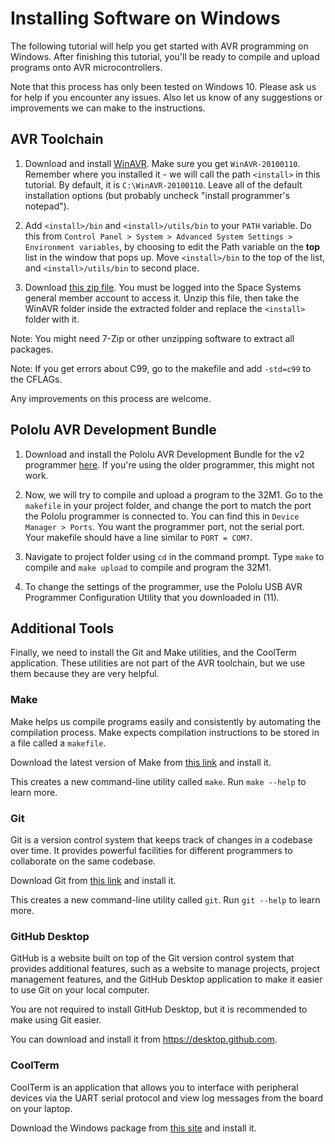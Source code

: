 # Installing Software on Windows

The following tutorial will help you get started with AVR programming on
Windows. After finishing this tutorial, you'll be ready to compile and upload
programs onto AVR microcontrollers.

Note that this process has only been tested on Windows 10. Please ask us for help if you encounter any issues. Also let us know of any suggestions or improvements we can make to the instructions.


## AVR Toolchain

1. Download and install [WinAVR](https://sourceforge.net/projects/winavr/files/WinAVR/20100110/). Make sure you get `WinAVR-20100110`. Remember where you installed it - we will call the path `<install>` in this tutorial. By default, it is `C:\WinAVR-20100110`. Leave all of the default installation options (but probably uncheck "install programmer's notepad").

2. Add `<install>/bin` and `<install>/utils/bin` to your `PATH` variable. Do this from `Control Panel > System > Advanced System Settings > Environment variables`, by choosing to edit the Path variable on the **top** list in the window that pops up. Move `<install>/bin` to the top of the list, and `<install>/utils/bin` to second place.

3. Download [this zip file](https://drive.google.com/file/d/1f61X8gvA3odfeqVYECHdmM-gnlFUbaJG/view?usp=sharing). You must be logged into the Space Systems general member account to access it. Unzip this file, then take the WinAVR folder inside the extracted folder and replace the `<install>` folder with it.

Note: You might need 7-Zip or other unzipping software to extract all packages.

Note: If you get errors about C99, go to the makefile and add `-std=c99` to the CFLAGs.

Any improvements on this process are welcome.


## Pololu AVR Development Bundle

1. Download and install the Pololu AVR Development Bundle for the v2 programmer [here](https://www.pololu.com/product/3170/resources). If you're using the older programmer, this might not work.

2. Now, we will try to compile and upload a program to the 32M1. Go to the `makefile` in your project folder, and change the port to match the port the Pololu programmer is connected to. You can find this in `Device Manager > Ports`. You want the programmer port, not the serial port. Your makefile should have a line similar to ```PORT = COM7```.

3. Navigate to project folder using ```cd``` in the command prompt. Type ```make``` to compile and ```make upload``` to compile and program the 32M1.

4. To change the settings of the programmer, use the Pololu USB AVR Programmer Configuration Utility that you downloaded in (11).


## Additional Tools

Finally, we need to install the Git and Make utilities, and the CoolTerm
application. These utilities are not part of the AVR toolchain,
but we use them because they are very helpful.


### Make

Make helps us compile programs easily and consistently by automating the compilation
process. Make expects compilation instructions to be stored in a file called a
`makefile`.

Download the latest version of Make from [this link](https://www.gnu.org/software/make/) and install it.

This creates a new command-line utility called `make`. Run `make --help` to
learn more.


### Git

Git is a version control system that keeps track of changes in a codebase over time. It provides powerful facilities for different programmers to collaborate on the same codebase.

Download Git from [this link](https://git-scm.com) and install it.

This creates a new command-line utility called `git`. Run `git --help` to learn
more.


### GitHub Desktop

GitHub is a website built on top of the Git version control system that provides additional features, such as a website to manage projects, project management features, and the GitHub Desktop application to make it easier to use Git on your local computer.

You are not required to install GitHub Desktop, but it is recommended to make using Git easier.

You can download and install it from https://desktop.github.com.


### CoolTerm

CoolTerm is an application that allows you to interface with peripheral
devices via the UART serial protocol and view log messages from the board on your laptop.

Download the Windows package from [this site](http://freeware.the-meiers.org/) and install it.
